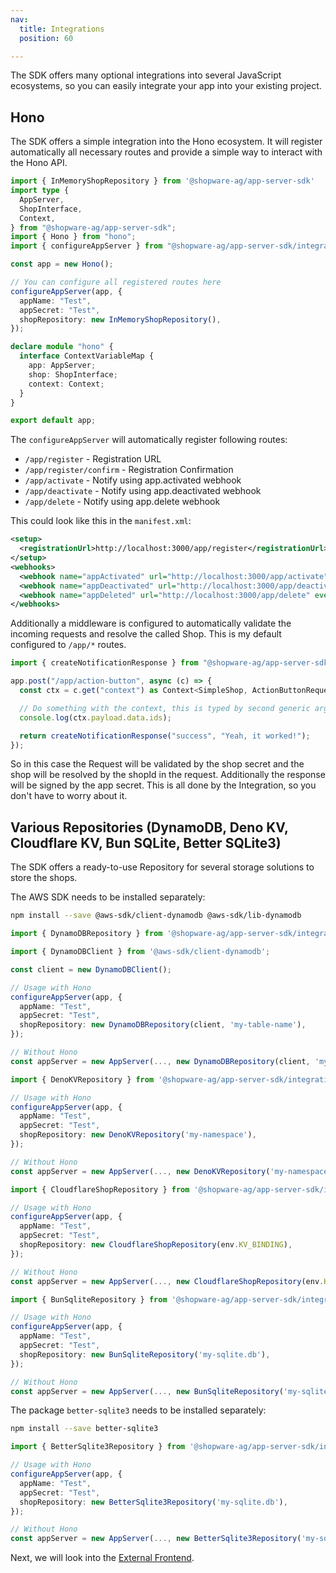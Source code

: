 ```yaml
---
nav:
  title: Integrations
  position: 60

---
```


The SDK offers many optional integrations into several JavaScript ecosystems, so you can easily integrate your app into your existing project.

## Hono

The SDK offers a simple integration into the Hono ecosystem. It will register automatically all necessary routes and provide a simple way to interact with the Hono API.

```ts
import { InMemoryShopRepository } from '@shopware-ag/app-server-sdk'
import type {
  AppServer,
  ShopInterface,
  Context,
} from "@shopware-ag/app-server-sdk";
import { Hono } from "hono";
import { configureAppServer } from "@shopware-ag/app-server-sdk/integration/hono";

const app = new Hono();

// You can configure all registered routes here
configureAppServer(app, {
  appName: "Test",
  appSecret: "Test",
  shopRepository: new InMemoryShopRepository(),
});

declare module "hono" {
  interface ContextVariableMap {
    app: AppServer;
    shop: ShopInterface;
    context: Context;
  }
}

export default app;
```

The `configureAppServer` will automatically register following routes:

- `/app/register` - Registration URL
- `/app/register/confirm` - Registration Confirmation
- `/app/activate` - Notify using app.activated webhook
- `/app/deactivate` - Notify using app.deactivated webhook
- `/app/delete` - Notify using app.delete webhook

This could look like this in the `manifest.xml`:

```xml
<setup>
  <registrationUrl>http://localhost:3000/app/register</registrationUrl>
</setup>
<webhooks>
  <webhook name="appActivated" url="http://localhost:3000/app/activate" event="app.activated" />
  <webhook name="appDeactivated" url="http://localhost:3000/app/deactivate" event="app.deactivated" />
  <webhook name="appDeleted" url="http://localhost:3000/app/delete" event="app.deleted" />
</webhooks>
```

Additionally a middleware is configured to automatically validate the incoming requests and resolve the called Shop. This is my default configured to `/app/*` routes.

```ts
import { createNotificationResponse } from "@shopware-ag/app-server-sdk/helper/app-actions";

app.post("/app/action-button", async (c) => {
  const ctx = c.get("context") as Context<SimpleShop, ActionButtonRequest>;

  // Do something with the context, this is typed by second generic argument of Context
  console.log(ctx.payload.data.ids);

  return createNotificationResponse("success", "Yeah, it worked!");
});
```

So in this case the Request will be validated by the shop secret and the shop will be resolved by the shopId in the request. Additionally the response will be signed by the app secret. This is all done by the Integration, so you don't have to worry about it.

## Various Repositories (DynamoDB, Deno KV, Cloudflare KV, Bun SQLite, Better SQLite3)

The SDK offers a ready-to-use Repository for several storage solutions to store the shops.

<Tabs>
<Tab title="DynamoDB">
The AWS SDK needs to be installed separately:

```bash
npm install --save @aws-sdk/client-dynamodb @aws-sdk/lib-dynamodb
```

```ts
import { DynamoDBRepository } from '@shopware-ag/app-server-sdk/integration/dynamodb';

import { DynamoDBClient } from '@aws-sdk/client-dynamodb';

const client = new DynamoDBClient();

// Usage with Hono
configureAppServer(app, {
  appName: "Test",
  appSecret: "Test",
  shopRepository: new DynamoDBRepository(client, 'my-table-name'),
});

// Without Hono
const appServer = new AppServer(..., new DynamoDBRepository(client, 'my-table-name'));
```

</Tab>

<Tab title="Deno KV">

```ts
import { DenoKVRepository } from '@shopware-ag/app-server-sdk/integration/deno-kv';

// Usage with Hono
configureAppServer(app, {
  appName: "Test",
  appSecret: "Test",
  shopRepository: new DenoKVRepository('my-namespace'),
});

// Without Hono
const appServer = new AppServer(..., new DenoKVRepository('my-namespace'));
```

</Tab>

<Tab title="Cloudflare KV">

```ts
import { CloudflareShopRepository } from '@shopware-ag/app-server-sdk/integration/cloudflare-kv';

// Usage with Hono
configureAppServer(app, {
  appName: "Test",
  appSecret: "Test",
  shopRepository: new CloudflareShopRepository(env.KV_BINDING),
});

// Without Hono
const appServer = new AppServer(..., new CloudflareShopRepository(env.KV_BINDING));
```

</Tab>

<Tab title="Bun SQLite">

```ts
import { BunSqliteRepository } from '@shopware-ag/app-server-sdk/integration/bun-sqlite';

// Usage with Hono
configureAppServer(app, {
  appName: "Test",
  appSecret: "Test",
  shopRepository: new BunSqliteRepository('my-sqlite.db'),
});

// Without Hono
const appServer = new AppServer(..., new BunSqliteRepository('my-sqlite.db'));
```

</Tab>

<Tab title="Better SQLite (Node)">

The package `better-sqlite3` needs to be installed separately:

```bash
npm install --save better-sqlite3
```

```ts
import { BetterSqlite3Repository } from '@shopware-ag/app-server-sdk/integration/better-sqlite3';

// Usage with Hono
configureAppServer(app, {
  appName: "Test",
  appSecret: "Test",
  shopRepository: new BetterSqlite3Repository('my-sqlite.db'),
});

// Without Hono
const appServer = new AppServer(..., new BetterSqlite3Repository('my-sqlite.db'));
```

</Tab>

</Tabs>

Next, we will look into the [External Frontend](./07-external-frontend.md).
